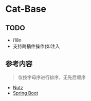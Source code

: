# Cat-Base

<!-- TODO
插件主类上的注解，人工声明 Class 列表
-parameter
只服务与最终插件，不服务于任何中间件
启动阶段：初始化 bean、注入 bean、注册各类东西、初始化
-->

## TODO
* i18n
* 支持跨插件操作(如注入

## 参考内容
> 仅按字母序进行排序，无先后顺序

* [Nutz](https://github.com/nutzam/nutz)
* [Spring Boot](https://github.com/spring-projects/spring-boot)
